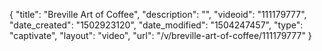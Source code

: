 {
    "title": "Breville Art of Coffee",
    "description": "",
    "videoid": "111179777",
    "date_created": "1502923120",
    "date_modified": "1504247457",
    "type": "captivate",
    "layout": "video",
    "url": "\/v\/breville-art-of-coffee\/111179777"
}